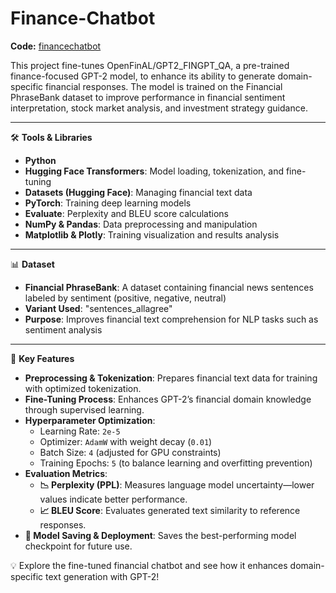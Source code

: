 # Finance-Chatbot
**Code:** [financechatbot](https://github.com/Yanjun-Zhou-Clivia/Finance-Chatbot/blob/main/finance%20chatbot.ipynb)

This project fine-tunes OpenFinAL/GPT2_FINGPT_QA, a pre-trained finance-focused GPT-2 model, to enhance its ability to generate domain-specific financial responses. The model is trained on the Financial PhraseBank dataset to improve performance in financial sentiment interpretation, stock market analysis, and investment strategy guidance.

---

🛠️ **Tools & Libraries**
- **Python**
- **Hugging Face Transformers**: Model loading, tokenization, and fine-tuning
- **Datasets (Hugging Face)**: Managing financial text data
- **PyTorch**: Training deep learning models
- **Evaluate**: Perplexity and BLEU score calculations
- **NumPy & Pandas**: Data preprocessing and manipulation
- **Matplotlib & Plotly**: Training visualization and results analysis

---

📊 **Dataset**
- **Financial PhraseBank**: A dataset containing financial news sentences labeled by sentiment (positive, negative, neutral)
- **Variant Used**: "sentences_allagree"
- **Purpose**: Improves financial text comprehension for NLP tasks such as sentiment analysis

---

📌 **Key Features**
- **Preprocessing & Tokenization**: Prepares financial text data for training with optimized tokenization.
- **Fine-Tuning Process**: Enhances GPT-2’s financial domain knowledge through supervised learning.
- **Hyperparameter Optimization**: 
  - Learning Rate: `2e-5`
  - Optimizer: `AdamW` with weight decay (`0.01`)
  - Batch Size: `4` (adjusted for GPU constraints)
  - Training Epochs: `5` (to balance learning and overfitting prevention)
- **Evaluation Metrics**: 
  - **📉 Perplexity (PPL)**: Measures language model uncertainty—lower values indicate better performance.
  - **📈 BLEU Score**: Evaluates generated text similarity to reference responses.
- **💾 Model Saving & Deployment**: Saves the best-performing model checkpoint for future use.

💡 Explore the fine-tuned financial chatbot and see how it enhances domain-specific text generation with GPT-2!

